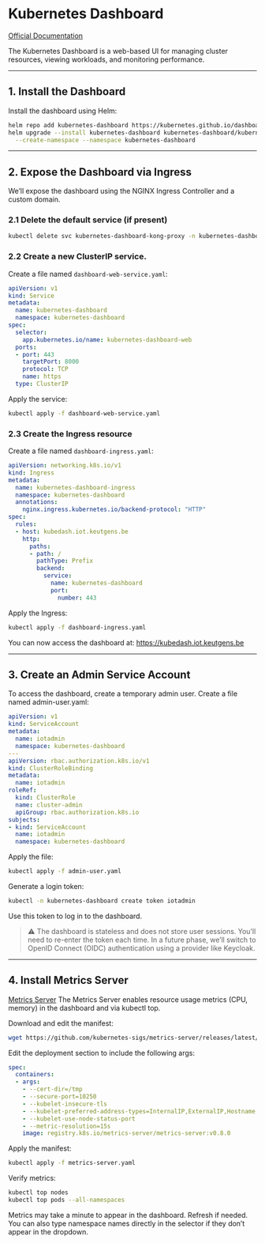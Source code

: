 # Kubernetes Dashboard
[Official Documentation](https://kubernetes.io/docs/tasks/access-application-cluster/web-ui-dashboard/)

The Kubernetes Dashboard is a web-based UI for managing cluster resources, viewing workloads, and monitoring performance.

---

## 1. Install the Dashboard
Install the dashboard using Helm:
```bash
helm repo add kubernetes-dashboard https://kubernetes.github.io/dashboard/
helm upgrade --install kubernetes-dashboard kubernetes-dashboard/kubernetes-dashboard \
  --create-namespace --namespace kubernetes-dashboard
```

---

## 2. Expose the Dashboard via Ingress
We’ll expose the dashboard using the NGINX Ingress Controller and a custom domain.

### 2.1 Delete the default service (if present)
```bash
kubectl delete svc kubernetes-dashboard-kong-proxy -n kubernetes-dashboard
```

### 2.2 Create a new ClusterIP service.
Create a file named `dashboard-web-service.yaml`:
```yaml
apiVersion: v1
kind: Service
metadata:
  name: kubernetes-dashboard
  namespace: kubernetes-dashboard
spec:
  selector:
    app.kubernetes.io/name: kubernetes-dashboard-web
  ports:
  - port: 443
    targetPort: 8000
    protocol: TCP
    name: https
  type: ClusterIP
```
Apply the service:
```bash
kubectl apply -f dashboard-web-service.yaml
```

### 2.3 Create the Ingress resource
Create a file named `dashboard-ingress.yaml`:
```yaml
apiVersion: networking.k8s.io/v1
kind: Ingress
metadata:
  name: kubernetes-dashboard-ingress
  namespace: kubernetes-dashboard
  annotations:
    nginx.ingress.kubernetes.io/backend-protocol: "HTTP"
spec:
  rules:
  - host: kubedash.iot.keutgens.be
    http:
      paths:
      - path: /
        pathType: Prefix
        backend:
          service:
            name: kubernetes-dashboard
            port:
              number: 443
```
Apply the Ingress:
```bash
kubectl apply -f dashboard-ingress.yaml
```
You can now access the dashboard at: https://kubedash.iot.keutgens.be

---


## 3. Create an Admin Service Account
To access the dashboard, create a temporary admin user.
Create a file named admin-user.yaml:
```yaml
apiVersion: v1
kind: ServiceAccount
metadata:
  name: iotadmin
  namespace: kubernetes-dashboard
---
apiVersion: rbac.authorization.k8s.io/v1
kind: ClusterRoleBinding
metadata:
  name: iotadmin
roleRef:
  kind: ClusterRole
  name: cluster-admin
  apiGroup: rbac.authorization.k8s.io
subjects:
- kind: ServiceAccount
  name: iotadmin
  namespace: kubernetes-dashboard
```
Apply the file:
```bash
kubectl apply -f admin-user.yaml
```
Generate a login token:
```bash
kubectl -n kubernetes-dashboard create token iotadmin
```
Use this token to log in to the dashboard.
> ⚠️ The dashboard is stateless and does not store user sessions. You’ll need to re-enter the token each time.
> In a future phase, we’ll switch to OpenID Connect (OIDC) authentication using a provider like Keycloak.

---

## 4. Install Metrics Server
[Metrics Server](https://kubernetes.io/docs/concepts/cluster-administration/system-metrics/)
The Metrics Server enables resource usage metrics (CPU, memory) in the dashboard and via kubectl top.

Download and edit the manifest:
```bash
wget https://github.com/kubernetes-sigs/metrics-server/releases/latest/download/components.yaml -O metrics-server.yaml
```
Edit the deployment section to include the following args:
```yaml
spec:
  containers:
  - args:
    - --cert-dir=/tmp
    - --secure-port=10250
    - --kubelet-insecure-tls
    - --kubelet-preferred-address-types=InternalIP,ExternalIP,Hostname
    - --kubelet-use-node-status-port
    - --metric-resolution=15s
    image: registry.k8s.io/metrics-server/metrics-server:v0.8.0
```
Apply the manifest:
```bash
kubectl apply -f metrics-server.yaml
```
Verify metrics:
```bash
kubectl top nodes
kubectl top pods --all-namespaces
```
Metrics may take a minute to appear in the dashboard. Refresh if needed. You can also type namespace names directly in the selector if they don’t appear in the dropdown.

